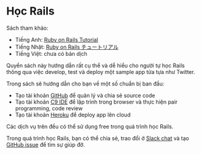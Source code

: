 # Học Rails

Sách tham khảo:
- Tiếng Anh: [Ruby on Rails Tutorial](https://www.railstutorial.org/book)
- Tiếng Nhật: [Ruby on Rails チュートリアル](https://railstutorial.jp/)
- Tiếng Việt: chưa có bản dịch

Quyển sách này hướng dẫn rất cụ thể và dễ hiểu cho người tự học Rails thông qua việc develop, test và deploy một sample app từa tựa như Twitter.

Trong sách sẽ hướng dẫn cho bạn về một số chuẩn bị ban đầu:
- Tạo tài khoản [GitHub](https://github.com/) để quản lý và chia sẻ source code
- Tạo tài khoản [C9 IDE](https://c9.io/congvc) để lập trình trong browser và thực hiện pair programming, code review
- Tạo tài khoản [Heroku](https://www.heroku.com/) để deploy app lên cloud

Các dịch vụ trên đều có thể sử dụng free trong quá trình học Rails.

Trong quá trình học Rails, bạn có thể chia sẻ, trao đổi ở
[Slack chat](https://vietnam-developers.slack.com/messages/C6HGBT7BK/) và
tạo [GitHub issue](https://github.com/team-vietnam/rails/issues)
để tìm sự giúp đỡ.
